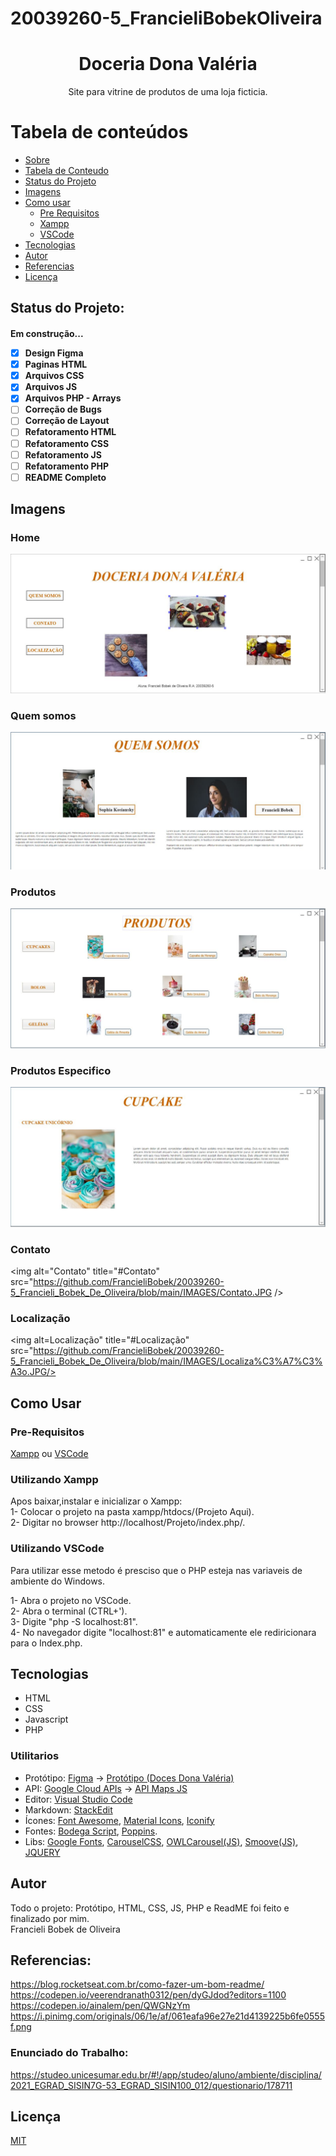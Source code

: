 # 20039260-5_FrancieliBobekOliveira
<h1 align="center"> Doceria Dona Valéria </h1>

<p align="center">Site para vitrine de produtos de uma loja ficticia.</p>  

Tabela de conteúdos
=================
<!--ts-->
   * [Sobre](#sobre)
   * [Tabela de Conteudo](#tabela-de-conteudo)
   * [Status do Projeto](#status-do-projeto)
   * [Imagens](#imagens)
   * [Como usar](#como-usar)
      * [Pre Requisitos](#pre-requisitos)
      * [Xampp](#Utilizando-Xampp)
      * [VSCode](#utilizando-vscode)
   * [Tecnologias](#tecnologias)
   * [Autor](#autor)
   * [Referencias](#referencias)
   * [Licença](#licença)
<!--te-->  

## Status do Projeto:
<h4> 
    Em construção...
 
- [x] Design Figma
- [x] Paginas HTML
- [x] Arquivos CSS
- [x] Arquivos JS
- [x] Arquivos PHP - Arrays
- [ ] Correção de Bugs
- [ ] Correção de Layout
- [ ] Refatoramento HTML
- [ ] Refatoramento CSS
- [ ] Refatoramento JS
- [ ] Refatoramento PHP
- [ ] README Completo

</h4>

## Imagens 
### Home 

<img alt="Home" title="#Home" src="https://github.com/FrancieliBobek/20039260-5_Francieli_Bobek_De_Oliveira/blob/main/IMAGES/HOME.JPG" />

### Quem somos

<img alt="Quem-Somos" title="# Quem Somos" src="https://github.com/FrancieliBobek/20039260-5_Francieli_Bobek_De_Oliveira/blob/main/IMAGES/Quem%20somos.JPG" />

### Produtos

<img alt="Produtos" title="#Produtos" src="https://github.com/FrancieliBobek/20039260-5_Francieli_Bobek_De_Oliveira/blob/main/IMAGES/Produtos.JPG" />  
  
### Produtos Especifico

<img alt="Produtos-Especifico" title="#Produto Especifico" src="https://github.com/FrancieliBobek/20039260-5_Francieli_Bobek_De_Oliveira/blob/main/IMAGES/Produto%20especifico.JPG" />  

### Contato

<img alt="Contato" title="#Contato" src="https://github.com/FrancieliBobek/20039260-5_Francieli_Bobek_De_Oliveira/blob/main/IMAGES/Contato.JPG /> 

### Localização

<img alt=Localização" title="#Localização" src="https://github.com/FrancieliBobek/20039260-5_Francieli_Bobek_De_Oliveira/blob/main/IMAGES/Localiza%C3%A7%C3%A3o.JPG/> 
                                         
## Como Usar

### Pre-Requisitos

[Xampp](https://www.apachefriends.org/pt_br/download.html) ou [VSCode](https://code.visualstudio.com/)


### Utilizando Xampp 

Apos baixar,instalar e inicializar o Xampp:  
1- Colocar o projeto na pasta xampp/htdocs/(Projeto Aqui).  
2- Digitar no browser http://localhost/Projeto/index.php/.

### Utilizando VSCode

Para utilizar esse metodo é presciso que o PHP esteja nas variaveis de ambiente do Windows.

1- Abra o projeto no VSCode.  
2- Abra o terminal (CTRL+').  
3- Digite "php -S localhost:81".  
4- No navegador digite "localhost:81" e automaticamente ele rediricionara para o Index.php.  


## Tecnologias
- HTML
- CSS
- Javascript
- PHP

### Utilitarios 

- Protótipo: [Figma](https://www.figma.com/) → [Protótipo (Doces Dona Valéria)](https://www.figma.com/file/n6kZSO4krcFkQAgb3YSZww/Untitled?node-id=0%3A1)
- API: [Google Cloud APIs](https://cloud.google.com/apis?hl=en) → [API Maps JS](https://developers.google.com/maps/documentation/javascript/overview?hl=pt-br)
- Editor: [Visual Studio Code](https://code.visualstudio.com/)
- Markdown: [StackEdit](https://stackedit.io/)
- Ícones: [Font Awesome](https://fontawesome.com/icons), [Material Icons](https://fonts.google.com/icons), [Iconify](https://iconify.design/)
- Fontes: [Bodega Script](https://br.maisfontes.com/bodega-script), [Poppins](https://fonts.google.com/specimen/Poppins).
- Libs: [Google Fonts](https://fonts.google.com/), [CarouselCSS](https://owlcarousel2.github.io/OwlCarousel2/), [OWLCarousel(JS)](https://owlcarousel2.github.io/OwlCarousel2/), [Smoove(JS)](https://smoove.js.org/), [JQUERY](https://jquery.com/)

## Autor

Todo o projeto: Protótipo, HTML, CSS, JS, PHP e ReadME foi feito e finalizado por mim.  
Francieli Bobek de Oliveira


## Referencias:  
https://blog.rocketseat.com.br/como-fazer-um-bom-readme/         
https://codepen.io/veerendranath0312/pen/dyGJdod?editors=1100  
https://codepen.io/ainalem/pen/QWGNzYm  
https://i.pinimg.com/originals/06/1e/af/061eafa96e27e21d4139225b6fe0555f.png  

### Enunciado do Trabalho:
https://studeo.unicesumar.edu.br/#!/app/studeo/aluno/ambiente/disciplina/2021_EGRAD_SISIN7G-53_EGRAD_SISIN100_012/questionario/178711  

## Licença
[MIT](https://github.com/guilhermeSDB/MAPA-Faculdade/blob/master/LICENSE)
